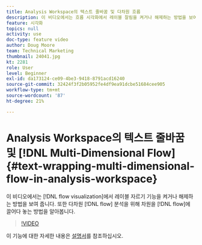```yaml
---
title: Analysis Workspace의 텍스트 줄바꿈 및 다차원 흐름
description: 이 비디오에서는 흐름 시각화에서 레이블 잘림을 켜거나 해제하는 방법을 보여줍니다. 또한 다차원 흐름 분석을 위해 차원을 흐름 위에 끌어다 놓는 방법을 알아봅니다.
feature: 시각화
topics: null
activity: use
doc-type: feature video
author: Doug Moore
team: Technical Marketing
thumbnail: 24041.jpg
kt: 2281
role: User
level: Beginner
exl-id: da173124-ce09-4be3-9418-8791acd16240
source-git-commit: 32424f3f2b05952fe4df9ea91dcbe51684cee905
workflow-type: tm+mt
source-wordcount: '87'
ht-degree: 21%

---
```


# Analysis Workspace의 텍스트 줄바꿈 및 [!DNL Multi-Dimensional Flow] {#text-wrapping-multi-dimensional-flow-in-analysis-workspace}

이 비디오에서는 [!DNL flow visualization]에서 레이블 자르기 기능을 켜거나 해제하는 방법을 보여 줍니다. 또한 다차원 [!DNL flow] 분석을 위해 차원을 [!DNL flow]에 끌어다 놓는 방법을 알아봅니다.

>[!VIDEO](https://video.tv.adobe.com/v/24041/?quality=12)

이 기능에 대한 자세한 내용은 [설명서](https://marketing.adobe.com/resources/help/ko_KR/analytics/analysis-workspace/flow.html)를 참조하십시오.
